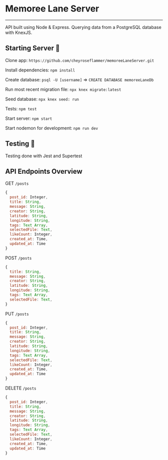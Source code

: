 # Memoree Lane Server

---

API built using Node & Express. Querying data from a PostgreSQL database with KnexJS.

## Starting Server 💾

Clone app: `https://github.com/cheyroseflammer/memoreeLaneServer.git`

Install dependencies: `npm install`

Create database: `psql -U [username]` => `CREATE DATABASE memoreeLaneDb`

Run most recent migration file: `npx knex migrate:latest`

Seed database: `npx knex seed: run`

Tests: `npm test`

Start server: `npm start`

Start nodemon for development: `npm run dev`

## Testing 🧪

Testing done with Jest and Supertest

## API Endpoints Overview

GET `/posts`

```js
{
  post_id: Integer,
  title: String,
  message: String,
  creator: String,
  latitude: String,
  longitude: String,
  tags: Text Array,
  selectedFile: Text,
  likeCount: Integer,
  created_at: Time,
  updated_at: Time
}
```

POST `/posts`

```js
{
  title: String,
  message: String,
  creator: String,
  latitude: String,
  longitude: String,
  tags: Text Array,
  selectedFile: Text,
}
```

PUT `/posts`

```js
{
  post_id: Integer,
  title: String,
  message: String,
  creator: String,
  latitude: String,
  longitude: String,
  tags: Text Array,
  selectedFile: Text,
  likeCount: Integer,
  created_at: Time,
  updated_at: Time
}
```

DELETE `/posts`

```js
{
  post_id: Integer,
  title: String,
  message: String,
  creator: String,
  latitude: String,
  longitude: String,
  tags: Text Array,
  selectedFile: Text,
  likeCount: Integer,
  created_at: Time,
  updated_at: Time
}
```
